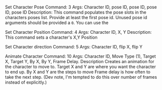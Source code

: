 



Set Character Pose
Command: 3
Args: Character ID, pose ID, pose ID, pose ID, pose ID
Description: 
This command populates the pose slots in the characters poses list. Provide at least the first pose id. Unused pose id arguments should be provided a `0`. You can use the 


Set Character Position
Command: 4
Args: Character ID, X, Y
Description: 
This command sets a character's X,Y Position

Set Character direction
Command: 5
Args: Character ID, flip X, flip Y


Animate Character
Command: 10
Args: Character ID, Move Type (1), Target X, Target Y, By X, By Y, Frame Delay.
Description
Creates an animation for the character to move to. Target X and Y are where you want the character to end up. By X and Y are the steps to move 
Frame delay is how often to take the next step.
(Dev note, I'm tempted to do this over number of frames instead of explicitly.)

